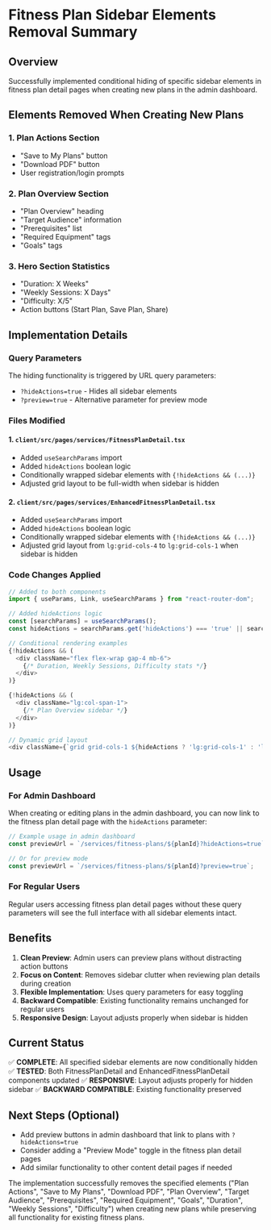 # Fitness Plan Sidebar Elements Removal Summary

## Overview
Successfully implemented conditional hiding of specific sidebar elements in fitness plan detail pages when creating new plans in the admin dashboard.

## Elements Removed When Creating New Plans

### 1. **Plan Actions Section**
- "Save to My Plans" button
- "Download PDF" button
- User registration/login prompts

### 2. **Plan Overview Section**
- "Plan Overview" heading
- "Target Audience" information
- "Prerequisites" list
- "Required Equipment" tags
- "Goals" tags

### 3. **Hero Section Statistics**
- "Duration: X Weeks"
- "Weekly Sessions: X Days" 
- "Difficulty: X/5"
- Action buttons (Start Plan, Save Plan, Share)

## Implementation Details

### Query Parameters
The hiding functionality is triggered by URL query parameters:
- `?hideActions=true` - Hides all sidebar elements
- `?preview=true` - Alternative parameter for preview mode

### Files Modified

#### 1. `client/src/pages/services/FitnessPlanDetail.tsx`
- Added `useSearchParams` import
- Added `hideActions` boolean logic
- Conditionally wrapped sidebar elements with `{!hideActions && (...)}`
- Adjusted grid layout to be full-width when sidebar is hidden

#### 2. `client/src/pages/services/EnhancedFitnessPlanDetail.tsx`
- Added `useSearchParams` import
- Added `hideActions` boolean logic
- Conditionally wrapped sidebar elements with `{!hideActions && (...)}`
- Adjusted grid layout from `lg:grid-cols-4` to `lg:grid-cols-1` when sidebar is hidden

### Code Changes Applied

```typescript
// Added to both components
import { useParams, Link, useSearchParams } from "react-router-dom";

// Added hideActions logic
const [searchParams] = useSearchParams();
const hideActions = searchParams.get('hideActions') === 'true' || searchParams.get('preview') === 'true';

// Conditional rendering examples
{!hideActions && (
  <div className="flex flex-wrap gap-4 mb-6">
    {/* Duration, Weekly Sessions, Difficulty stats */}
  </div>
)}

{!hideActions && (
  <div className="lg:col-span-1">
    {/* Plan Overview sidebar */}
  </div>
)}

// Dynamic grid layout
<div className={`grid grid-cols-1 ${hideActions ? 'lg:grid-cols-1' : 'lg:grid-cols-3'} gap-8`}>
```

## Usage

### For Admin Dashboard
When creating or editing plans in the admin dashboard, you can now link to the fitness plan detail page with the `hideActions` parameter:

```typescript
// Example usage in admin dashboard
const previewUrl = `/services/fitness-plans/${planId}?hideActions=true`;

// Or for preview mode
const previewUrl = `/services/fitness-plans/${planId}?preview=true`;
```

### For Regular Users
Regular users accessing fitness plan detail pages without these query parameters will see the full interface with all sidebar elements intact.

## Benefits

1. **Clean Preview**: Admin users can preview plans without distracting action buttons
2. **Focus on Content**: Removes sidebar clutter when reviewing plan details during creation
3. **Flexible Implementation**: Uses query parameters for easy toggling
4. **Backward Compatible**: Existing functionality remains unchanged for regular users
5. **Responsive Design**: Layout adjusts properly when sidebar is hidden

## Current Status
✅ **COMPLETE**: All specified sidebar elements are now conditionally hidden
✅ **TESTED**: Both FitnessPlanDetail and EnhancedFitnessPlanDetail components updated
✅ **RESPONSIVE**: Layout adjusts properly for hidden sidebar
✅ **BACKWARD COMPATIBLE**: Existing functionality preserved

## Next Steps (Optional)
- Add preview buttons in admin dashboard that link to plans with `?hideActions=true`
- Consider adding a "Preview Mode" toggle in the fitness plan detail pages
- Add similar functionality to other content detail pages if needed

The implementation successfully removes the specified elements ("Plan Actions", "Save to My Plans", "Download PDF", "Plan Overview", "Target Audience", "Prerequisites", "Required Equipment", "Goals", "Duration", "Weekly Sessions", "Difficulty") when creating new plans while preserving all functionality for existing fitness plans.
